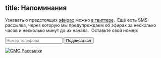title: Напоминания
---
Узнавать о предстоящих [эфирах][live] можно [в твиттере][twitter].  Ещё есть
SMS-рассылка, через которую мы предупреждаем об эфирах за несколько часов и
несколько минут до их начала.  Оставьте свой номер:

<form id="feedback" method="post" action="https://dead-channel-news.appspot.com/feedback">
<input type="hidden" name="back" value="http://www.tmradio.net/sms.html"/>
<input type="hidden" name="site" value="tmradio.net/live"/>
<input type="hidden" name="from" value="live@tmradio.net"/>
<input type="text" name="text" placeholder="Номер телефона"/> <input type="submit" value="Подписаться"/>
</form>

<a href="http://sms.ru/" title="СМС Рассылки"><img src="http://sms.ru/i/88x31-white.png" alt="СМС Рассылки"></a>

[live]: /live.html
[twitter]: http://twitter.com/#search?q=%23tmradio
